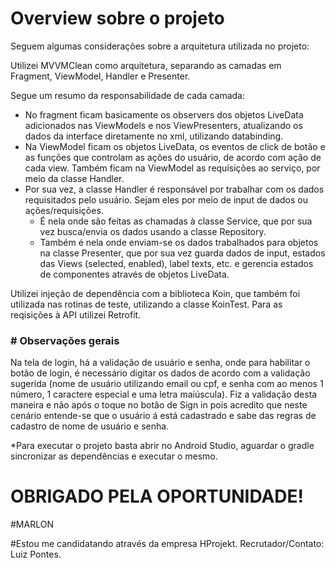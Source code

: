 # Overview sobre o projeto

Seguem algumas considerações sobre a arquitetura utilizada no projeto: 

Utilizei MVVMClean como arquitetura, separando as camadas em Fragment, ViewModel, Handler e Presenter.

Segue um resumo da responsabilidade de cada camada:
- No fragment ficam basicamente os observers dos objetos LiveData adicionados nas ViewModels e nos ViewPresenters, atualizando os dados da 
interface diretamente no xml, utilizando databinding.
- Na ViewModel ficam os objetos LiveData, os eventos de click de botão e as funções que controlam as ações do usuário, de acordo com ação de cada view.
Também ficam na ViewModel as requisições ao serviço, por meio da classe Handler.
- Por sua vez, a classe Handler é responsável por trabalhar com os dados requisitados pelo usuário. Sejam eles por meio de input de dados ou ações/requisições.
  - É nela onde são feitas as chamadas à classe Service, que por sua vez busca/envia os dados usando a classe Repository.
  - Também é nela onde enviam-se os dados trabalhados para objetos na classe Presenter, que por sua vez guarda dados de input, 
  estados das Views (selected, enabled), label texts, etc. e gerencia estados de componentes através de objetos LiveData.

Utilizei injeção de dependência com a biblioteca Koin, que também foi utilizada nas rotinas de teste, utilizando a classe KoinTest.
Para as reqisições à API utilizei Retrofit.

### # Observações gerais

Na tela de login, há a validação de usuário e senha, onde para habilitar o botão de login, é necessário digitar os dados de acordo com a validação
sugerida (nome de usuário utilizando email ou cpf, e senha com ao menos 1 número, 1 caractere especial e uma letra maiúscula).
Fiz a validação desta maneira e não após o toque no botão de Sign in pois acredito que neste cenário entende-se que o usuário á está cadastrado e sabe
das regras de cadastro de nome de usuário e senha.

*Para executar o projeto basta abrir no Android Studio, aguardar o gradle sincronizar as dependências e executar o mesmo.

# OBRIGADO PELA OPORTUNIDADE!

#MARLON

#Estou me candidatando através da empresa HProjekt. Recrutador/Contato: Luiz Pontes.
